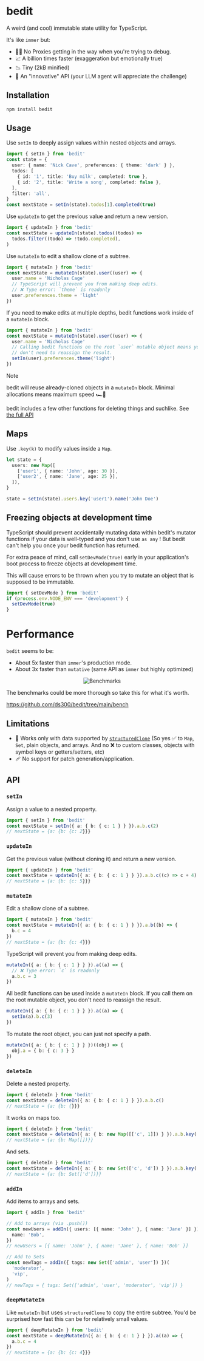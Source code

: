 # bedit

A weird (and cool) immutable state utility for TypeScript.

It's like `immer` but:

- 🕵️‍♀️ No Proxies getting in the way when you're trying to debug.
- 📈 A billion times faster (exaggeration but emotionally true)
- 📉 Tiny (2kB minified)
- 💅 An "innovative" API (your LLM agent will appreciate the challenge)

## Installation

```sh
npm install bedit
```

## Usage

Use `setIn` to deeply assign values within nested objects and arrays.

```ts
import { setIn } from 'bedit'
const state = {
  user: { name: 'Nick Cave', preferences: { theme: 'dark' } },
  todos: [
    { id: '1', title: 'Buy milk', completed: true },
    { id: '2', title: 'Write a song', completed: false },
  ],
  filter: 'all',
}
const nextState = setIn(state).todos[1].completed(true)
```

Use `updateIn` to get the previous value and return a new version.

```ts
import { updateIn } from 'bedit'
const nextState = updateIn(state).todos((todos) =>
  todos.filter((todo) => !todo.completed),
)
```

Use `mutateIn` to edit a shallow clone of a subtree.

```ts
import { mutateIn } from 'bedit'
const nextState = mutateIn(state).user((user) => {
  user.name = 'Nicholas Cage'
  // TypeScript will prevent you from making deep edits.
  // ❌ Type error: `theme` is readonly
  user.preferences.theme = 'light'
})
```

If you need to make edits at multiple depths, bedit functions work inside of a `mutateIn` block.

```ts
import { mutateIn } from 'bedit'
const nextState = mutateIn(state).user((user) => {
  user.name = 'Nicholas Cage'
  // Calling bedit functions on the root `user` mutable object means you
  // don't need to reassign the result.
  setIn(user).preferences.theme('light')
})
```

> [!NOTE]
> bedit will reuse already-cloned objects in a `mutateIn` block.
> Minimal allocations means maximum speed 🏎️💨

bedit includes a few other functions for deleting things and suchlike. See [the full API](#api)

## Maps

Use `.key(k)` to modify values inside a `Map`.

```ts
let state = {
  users: new Map([
    ['user1', { name: 'John', age: 30 }],
    ['user2', { name: 'Jane', age: 25 }],
  ]),
}

state = setIn(state).users.key('user1').name('John Doe')
```

## Freezing objects at development time

TypeScript should prevent accidentally mutating data within bedit's mutator functions if your data is well-typed and you don't use `as any` ! But bedit can't help you once your bedit function has returned.

For extra peace of mind, call `setDevMode(true)` early in your application's boot process to freeze objects at development time.

This will cause errors to be thrown when you try to mutate an object that is supposed to be immutable.

```ts
import { setDevMode } from 'bedit'
if (process.env.NODE_ENV === 'development') {
  setDevMode(true)
}
```

# Performance

`bedit` seems to be:

- About 5x faster than `immer`'s production mode.
- About 3x faster than `mutative` (same API as `immer` but highly optimized)

<p align="center">
<picture>
  <source media="(prefers-color-scheme: dark)" srcset="https://github.com/ds300/bedit/raw/main/bench/bench.dark.svg#gh-dark-mode-only">
  <source media="(prefers-color-scheme: light)" srcset="https://github.com/ds300/bedit/raw/main/bench/bench.light.svg#gh-light-mode-only">
  <img alt="Benchmarks" src="https://github.com/ds300/bedit/raw/main/bench/bench.light.svg#gh-light-mode-only">
</picture>
</p>

The benchmarks could be more thorough so take this for what it's worth.

https://github.com/ds300/bedit/tree/main/bench

## Limitations

- 👭 Works only with data supported by [`structuredClone`](https://developer.mozilla.org/en-US/docs/Web/API/Web_Workers_API/Structured_clone_algorithm) (So yes ✅ to `Map`, `Set`, plain objects, and arrays. And no ❌ to custom classes, objects with symbol keys or getters/setters, etc)
- 🩹 No support for patch generation/application.

## API

### `setIn`

Assign a value to a nested property.

```ts
import { setIn } from 'bedit'
const nextState = setIn({ a: { b: { c: 1 } } }).a.b.c(2)
// nextState = {a: {b: {c: 2}}}
```

### `updateIn`

Get the previous value (without cloning it) and return a new version.

```ts
import { updateIn } from 'bedit'
const nextState = updateIn({ a: { b: { c: 1 } } }).a.b.c((c) => c + 4)
// nextState = {a: {b: {c: 5}}}
```

### `mutateIn`

Edit a shallow clone of a subtree.

```ts
import { mutateIn } from 'bedit'
const nextState = mutateIn({ a: { b: { c: 1 } } }).a.b((b) => {
  b.c = 4
})
// nextState = {a: {b: {c: 4}}}
```

TypeScript will prevent you from making deep edits.

```ts
mutateIn({ a: { b: { c: 1 } } }).a((a) => {
  // ❌ Type error: `c` is readonly
  a.b.c = 3
})
```

All bedit functions can be used inside a `mutateIn` block. If you call them on the root mutable object, you don't need to reassign the result.

```ts
mutateIn({ a: { b: { c: 1 } } }).a((a) => {
  setIn(a).b.c(3)
})
```

To mutate the root object, you can just not specify a path.

```ts
mutateIn({ a: { b: { c: 1 } } })((obj) => {
  obj.a = { b: { c: 3 } }
})
```

### `deleteIn`

Delete a nested property.

```ts
import { deleteIn } from 'bedit'
const nextState = deleteIn({ a: { b: { c: 1 } } }).a.b.c()
// nextState = {a: {b: {}}}
```

It works on maps too.

```ts
import { deleteIn } from 'bedit'
const nextState = deleteIn({ a: { b: new Map([['c', 1]]) } }).a.b.key('c')()
// nextState = {a: {b: Map([])}}
```

And sets.

```ts
import { deleteIn } from 'bedit'
const nextState = deleteIn({ a: { b: new Set(['c', 'd']) } }).a.b.key('c')()
// nextState = {a: {b: Set(['d'])}}
```

### `addIn`

Add items to arrays and sets.

```ts
import { addIn } from 'bedit'

// Add to arrays (via .push())
const newUsers = addIn({ users: [{ name: 'John' }, { name: 'Jane' }] })({
  name: 'Bob',
})
// newUsers = [{ name: 'John' }, { name: 'Jane' }, { name: 'Bob' }]

// Add to Sets
const newTags = addIn({ tags: new Set(['admin', 'user']) })(
  'moderator',
  'vip',
)
// newTags = { tags: Set(['admin', 'user', 'moderator', 'vip']) }
```

### `deepMutateIn`

Like `mutateIn` but uses `structuredClone` to copy the entire subtree. You'd be surprised how fast this can be for relatively small values.

```ts
import { deepMutateIn } from 'bedit'
const nextState = deepMutateIn({ a: { b: { c: 1 } } }).a((a) => {
  a.b.c = 4
})
// nextState = {a: {b: {c: 4}}}
```
